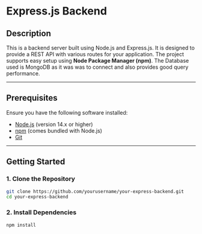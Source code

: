 # Express.js Backend

## Description
This is a backend server built using Node.js and Express.js. It is designed to provide a REST API with various routes for your application. The project supports easy setup using **Node Package Manager (npm)**. The Database used is MongoDB as it was was to connect and also provides good query performance.

---

## Prerequisites

Ensure you have the following software installed:

- [Node.js](https://nodejs.org/) (version 14.x or higher)
- [npm](https://www.npmjs.com/) (comes bundled with Node.js)
- [Git](https://git-scm.com/)

---

## Getting Started

### 1. Clone the Repository

```bash
git clone https://github.com/yourusername/your-express-backend.git
cd your-express-backend

```
### 2. Install Dependencies

```bash
npm install
```
